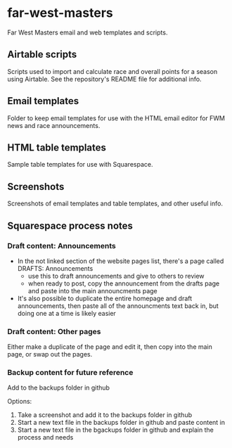 # far-west-masters
Far West Masters email and web templates and scripts.

## Airtable scripts
Scripts used to import and calculate race and overall points for a season using Airtable. See the repository's README file for additional info.

## Email templates
Folder to keep email templates for use with the HTML email editor for FWM news and race announcements.

## HTML table templates
Sample table templates for use with Squarespace.

## Screenshots
Screenshots of email templates and table templates, and other useful info.


## Squarespace process notes
### Draft content: Announcements
* In the not linked  section of the website pages list, there's a page called DRAFTS: Announcements
  * use this to draft announcements and give to others to review
  * when ready to post, copy the announcement from the drafts page and paste into the main announcments page
* It's also possible to duplicate the entire homepage and draft announcements, then paste all of the announcments text back in, but doing one at a time is likely easier

### Draft content: Other pages
Either make a duplicate of the page and edit it, then copy into the main page, or swap out the pages.

### Backup content for future reference
Add to the backups folder in github

Options:
1. Take a screenshot and add it to the backups folder in github
2. Start a new text file in the backups folder in github and paste content in
3. Start a new text file in the bgackups folder in github and explain the process and needs
